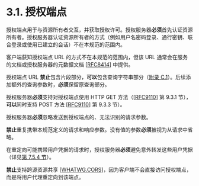 # 3.1. 授权端点

授权端点用于与资源所有者交互，并获取授权许可。授权服务器**必须**首先认证资源所有者。授权服务器认证资源所有者的方式（例如用户名密码登录、通行密钥、联合登录或使用已建立的会话）不在本规范的范围内。

客户端获知授权端点 URL 的方式不在本规范的范围内，但该 URL 通常会在服务的文档或授权服务器的元数据文档 [[RFC8414](https://www.rfc-editor.org/info/rfc8414)] 中提供。

授权端点 URL **禁止**包含片段部分，**可以**包含查询字符串部分（[附录 C.1](/appendices/serializations#c-1-查询字符串序列化)）。后续添加额外的查询参数时，**必须**保留原查询部分。

授权服务器**必须**支持对授权端点使用 HTTP GET 方法（[[RFC9110](https://www.rfc-editor.org/info/rfc9110)] 第 9.3.1 节），**可以**同时支持 POST 方法 [[RFC9110](https://www.rfc-editor.org/info/rfc9110)] 第 9.3.3 节）。

授权服务器**必须**忽略发送到授权端点的、无法识别的请求参数。

**禁止**重复携带本规范定义的请求和响应参数。没有值的参数**必须**被视为从请求中省略。

在重定向可能携带用户凭据的请求时，授权服务器**必须**避免意外转发这些用户凭据（详见[第 7.5.4 节](/security-considerations/authorization-code-security-considerations#_7-5-4-http-307-重定向)）。

**禁止**支持跨源资源共享 [[WHATWG.CORS](https://fetch.spec.whatwg.org/#http-cors-protocol)]，因为客户端不会直接访问授权端点，而是将用户代理重定向到该端点。
